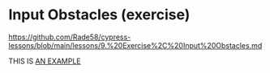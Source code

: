 # Input Obstacles (exercise)

<https://github.com/Rade58/cypress-lessons/blob/main/lessons/9.%20Exercise%2C%20Input%20Obstacles.md>

THIS IS [AN EXAMPLE](/cypress/e2e/03-third/1-input-obstacles-spec.cy.js)


